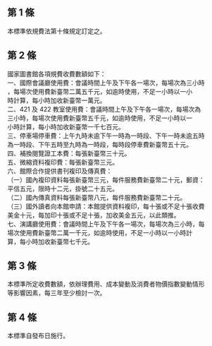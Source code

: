 第 1 條
-------
本標準依規費法第十條規定訂定之。

第 2 條
-------
國家圖書館各項規費收費數額如下：  
一、國際會議廳使用費：會議時間上午及下午各一場次，每場次為三小時  
    ，每場次使用費新臺幣二萬五千元，如逾時使用，不足一小時以一小  
    時計算，每小時加收新臺幣一萬元。  
二、421 及 422  教室使用費：會議時間上午及下午各一場次，每場次為  
    三小時，每場次使用費新臺幣五千元，如逾時使用，不足一小時以一  
    小時計算，每小時加收新臺幣一千七百元。  
三、停車場停車費：上午九時未逾下午一時為一時段、下午一時未逾五時  
    為一時段、下午五時至九時為一時段，每時段停車費新臺幣五十元。  
四、補換閱覽證工本費：每張新臺幣三十元。  
五、微縮資料複印費：每張新臺幣三元。  
六、館際合作提供書刊複印及傳真費：  
（一）國內複印資料每張新臺幣三元，每件服務費新臺幣二十元，郵資：  
      平信五元，限時十二元，掛號二十五元。  
（二）國內傳真資料每張新臺幣八元，每件服務費新臺幣二十元。  
（三）國外讀者向本館申請：本館提供資料複印，每十張或不足十張收費  
      美金十元，每加印十張或不足十張，加收美金五元，以此類推。  
七、演講廳使用費：會議時間上午及下午各一場次，每場次為三小時，每  
    場次使用費新臺幣二萬一千元，如逾時使用，不足一小時以一小時計  
    算，每小時加收新臺幣七千元。

第 3 條
-------
本標準所定收費數額，依辦理費用、成本變動及消費者物價指數變動情形  
等影響因素，每三年至少檢討一次。

第 4 條
-------
本標準自發布日施行。

